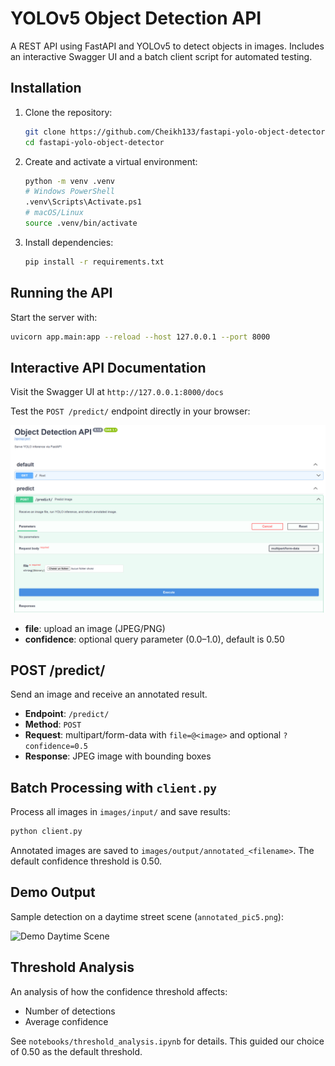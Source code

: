 # YOLOv5 Object Detection API

A REST API using FastAPI and YOLOv5 to detect objects in images. Includes an interactive Swagger UI and a batch client script for automated testing.


## Installation

1. Clone the repository:
   ```bash
   git clone https://github.com/Cheikh133/fastapi-yolo-object-detector.git
   cd fastapi-yolo-object-detector
   ```

2. Create and activate a virtual environment:
    ```bash
    python -m venv .venv
    # Windows PowerShell
    .venv\Scripts\Activate.ps1
    # macOS/Linux
    source .venv/bin/activate
    ```
3. Install dependencies:

    ```bash
    pip install -r requirements.txt
    ```

## Running the API

Start the server with:  

```bash
uvicorn app.main:app --reload --host 127.0.0.1 --port 8000
```

## Interactive API Documentation

Visit the Swagger UI at `http://127.0.0.1:8000/docs`

Test the `POST /predict/` endpoint directly in your browser:

![Swagger UI – POST /predict](screenshots/swagger.png)

- **file**: upload an image (JPEG/PNG)  
- **confidence**: optional query parameter (0.0–1.0), default is 0.50

## POST /predict/

Send an image and receive an annotated result.

- **Endpoint**: `/predict/`  
- **Method**: `POST`  
- **Request**: multipart/form-data with `file=@<image>` and optional `?confidence=0.5`  
- **Response**: JPEG image with bounding boxes  

## Batch Processing with `client.py`

Process all images in `images/input/` and save results:
```bash
python client.py
```
Annotated images are saved to `images/output/annotated_<filename>`. The default confidence threshold is 0.50.

## Demo Output

Sample detection on a daytime street scene (`annotated_pic5.png`):

![Demo Daytime Scene](images/output/pannotated_pic5.png)

## Threshold Analysis

An analysis of how the confidence threshold affects:

- Number of detections  
- Average confidence  

See `notebooks/threshold_analysis.ipynb` for details. This guided our choice of 0.50 as the default threshold.


